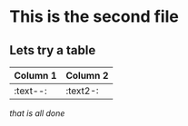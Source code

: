 # This is the second file
## Lets try a table
 | Column 1 | Column 2 |
 | -------- | -------- |
 | :text--: | :text2-: |
 *that is all done*
